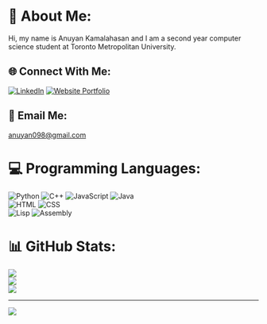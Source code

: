 # 💫 About Me:
Hi, my name is Anuyan Kamalahasan and I am a second year computer science student at Toronto Metropolitan University. 


## 🌐 Connect With Me:
[![LinkedIn](https://img.shields.io/badge/LinkedIn-0077B5?style=for-the-badge&logo=linkedin&logoColor=white)](https://linkedin.com/in/www.linkedin.com/in/anuyan-kamalahasan)
[![Website Portfolio](https://img.shields.io/badge/EPortfolio-D14836?style=for-the-badge&logo=portfolio&logoColor=white)](mailto:anuyan.kamalahasan@example.com)

## 📧 Email Me:
anuyan098@gmail.com



# 💻 Programming Languages:
![Python](https://img.shields.io/badge/python-3670A0?style=for-the-badge&logo=python&logoColor=ffdd54) 
![C++](https://img.shields.io/badge/c++-%2300599C.svg?style=for-the-badge&logo=c%2B%2B&logoColor=white) 
![JavaScript](https://img.shields.io/badge/javascript-%23323330.svg?style=for-the-badge&logo=javascript&logoColor=%23F7DF1E) 
![Java](https://img.shields.io/badge/java-%23ED8B00.svg?style=for-the-badge&logo=openjdk&logoColor=white)  
![HTML](https://img.shields.io/badge/html-%23E34F26.svg?style=for-the-badge&logo=html5&logoColor=white) 
![CSS](https://img.shields.io/badge/css-%231572B6.svg?style=for-the-badge&logo=css3&logoColor=white)  
![Lisp](https://img.shields.io/badge/Lisp-%23c5007f.svg?style=for-the-badge&logo=lisp&logoColor=white) 
![Assembly](https://img.shields.io/badge/Assembly-%23d4aa00.svg?style=for-the-badge&logoColor=white)

# 📊 GitHub Stats:
![](https://github-readme-stats.vercel.app/api?username=anuyan-kamalahasan&theme=dark&hide_border=false&include_all_commits=false&count_private=false)<br/>
![](https://github-readme-streak-stats.herokuapp.com/?user=anuyan-kamalahasan&theme=dark&hide_border=false)<br/>
![](https://github-readme-stats.vercel.app/api/top-langs/?username=anuyan-kamalahasan&theme=dark&hide_border=false&include_all_commits=false&count_private=false&layout=compact)

---
[![](https://visitcount.itsvg.in/api?id=anuyan-kamalahasan&icon=1&color=6)](https://visitcount.itsvg.in)

<!-- Proudly created with GPRM ( https://gprm.itsvg.in ) -->
